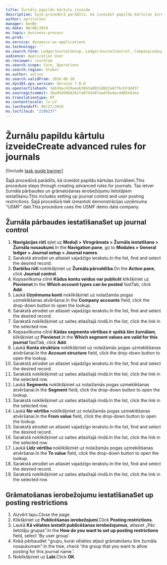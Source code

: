 ```yaml
---
title: Žurnālu papildu kārtulu izveide
description: Šajā procedūrā parādīts, kā izveidot papildu kārtulas žurnāliem.
author: aprilolson
manager: AnnBe
ms.date: 08/08/2019
ms.topic: business-process
ms.prod: ''
ms.service: dynamics-ax-applications
ms.technology: ''
ms.search.form: LedgerJournalSetup, LedgerJournalControl, CompanyLookup, LedgerJournalPostControl
audience: Application User
ms.reviewer: roschlom
ms.search.scope: Core, Operations
ms.search.region: Global
ms.author: aolson
ms.search.validFrom: 2016-06-30
ms.dyn365.ops.version: Version 7.0.0
ms.openlocfilehash: 3eb34ac419aeab3663a8931d022abf7bcbfddd37
ms.sourcegitcommit: 3ba95d50b8262fa0f43d4faad76adac4d05eb3ea
ms.translationtype: HT
ms.contentlocale: lv-LV
ms.lasthandoff: 09/27/2019
ms.locfileid: "2186237"
---
```

# <a name="create-advanced-rules-for-journals"></a><span data-ttu-id="d061b-103">Žurnālu papildu kārtulu izveide</span><span class="sxs-lookup"><span data-stu-id="d061b-103">Create advanced rules for journals</span></span>

[!include [task guide banner](../../includes/task-guide-banner.md)]

<span data-ttu-id="d061b-104">Šajā procedūrā parādīts, kā izveidot papildu kārtulas žurnāliem.</span><span class="sxs-lookup"><span data-stu-id="d061b-104">This procedure steps through creating advanced rules for journals.</span></span> <span data-ttu-id="d061b-105">Tas ietver žurnāla pārbaudes un grāmatošanas ierobežojumu lietotājiem iestatīšanu.</span><span class="sxs-lookup"><span data-stu-id="d061b-105">This includes setting up journal control and user posting restrictions.</span></span> <span data-ttu-id="d061b-106">Šajā procedūrā tiek izmantoti demonstrācijas uzņēmuma “USMF” dati.</span><span class="sxs-lookup"><span data-stu-id="d061b-106">This procedure uses the USMF demo data company.</span></span>


## <a name="set-up-journal-control"></a><span data-ttu-id="d061b-107">Žurnāla pārbaudes iestatīšana</span><span class="sxs-lookup"><span data-stu-id="d061b-107">Set up journal control</span></span>
1. <span data-ttu-id="d061b-108">**Navigācijas rūtī** ejiet uz **Moduļi > Virsgrāmata > Žurnāla iestatīšana > Žurnāla nosaukumi**.</span><span class="sxs-lookup"><span data-stu-id="d061b-108">In the **Navigation pane**, go to **Modules > General ledger > Journal setup > Journal names**.</span></span>
2. <span data-ttu-id="d061b-109">Sarakstā atrodiet un atlasiet vajadzīgo ierakstu.</span><span class="sxs-lookup"><span data-stu-id="d061b-109">In the list, find and select the desired record.</span></span>
3. <span data-ttu-id="d061b-110">**Darbību rūtī** noklikšķiniet uz **Žurnāla pārvaldība**.</span><span class="sxs-lookup"><span data-stu-id="d061b-110">On the **Action pane**, click **Journal control**.</span></span>
4. <span data-ttu-id="d061b-111">Kopsavilkuma cilnē **Kādus kontu veidus var publicēt** klikšķiniet uz **Pievienot**.</span><span class="sxs-lookup"><span data-stu-id="d061b-111">In the **Which account types can be posted** fastTab, click **Add**.</span></span>
5. <span data-ttu-id="d061b-112">Laukā **Uzņēmuma konti** noklikšķiniet uz nolaižamās pogas uzmeklēšanas atvēršanai.</span><span class="sxs-lookup"><span data-stu-id="d061b-112">In the **Company accounts** field, click the drop-down button to open the lookup.</span></span>
6. <span data-ttu-id="d061b-113">Sarakstā atrodiet un atlasiet vajadzīgo ierakstu.</span><span class="sxs-lookup"><span data-stu-id="d061b-113">In the list, find and select the desired record.</span></span>
7. <span data-ttu-id="d061b-114">Sarakstā noklikšķiniet uz saites atlasītajā rindā.</span><span class="sxs-lookup"><span data-stu-id="d061b-114">In the list, click the link in the selected row.</span></span>
8. <span data-ttu-id="d061b-115">Kopsavilkuma cilnē **Kādas segmenta vērtības ir spēkā šim žurnālam**, klikšķiniet uz **Pievienot**.</span><span class="sxs-lookup"><span data-stu-id="d061b-115">In the **Which segment values are valid for this journal** fastTab, click **Add**.</span></span>
9. <span data-ttu-id="d061b-116">Laukā **Konta struktūra** noklikšķiniet uz nolaižamās pogas uzmeklēšanas atvēršanai.</span><span class="sxs-lookup"><span data-stu-id="d061b-116">In the **Account structure** field, click the drop-down button to open the lookup.</span></span>
10. <span data-ttu-id="d061b-117">Sarakstā atrodiet un atlasiet vajadzīgo ierakstu.</span><span class="sxs-lookup"><span data-stu-id="d061b-117">In the list, find and select the desired record.</span></span>
11. <span data-ttu-id="d061b-118">Sarakstā noklikšķiniet uz saites atlasītajā rindā.</span><span class="sxs-lookup"><span data-stu-id="d061b-118">In the list, click the link in the selected row.</span></span>
12. <span data-ttu-id="d061b-119">Laukā **Segments** noklikšķiniet uz nolaižamās pogas uzmeklēšanas atvēršanai.</span><span class="sxs-lookup"><span data-stu-id="d061b-119">In the **Segment** field, click the drop-down button to open the lookup.</span></span>
13. <span data-ttu-id="d061b-120">Sarakstā noklikšķiniet uz saites atlasītajā rindā.</span><span class="sxs-lookup"><span data-stu-id="d061b-120">In the list, click the link in the selected row.</span></span>
14. <span data-ttu-id="d061b-121">Laukā **No vērtība** noklikšķiniet uz nolaižamās pogas uzmeklēšanas atvēršanai.</span><span class="sxs-lookup"><span data-stu-id="d061b-121">In the **From value** field, click the drop-down button to open the lookup.</span></span>
15. <span data-ttu-id="d061b-122">Sarakstā atrodiet un atlasiet vajadzīgo ierakstu.</span><span class="sxs-lookup"><span data-stu-id="d061b-122">In the list, find and select the desired record.</span></span>
16. <span data-ttu-id="d061b-123">Sarakstā noklikšķiniet uz saites atlasītajā rindā.</span><span class="sxs-lookup"><span data-stu-id="d061b-123">In the list, click the link in the selected row.</span></span>
17. <span data-ttu-id="d061b-124">Laukā **Līdz vērtība** noklikšķiniet uz nolaižamās pogas uzmeklēšanas atvēršanai.</span><span class="sxs-lookup"><span data-stu-id="d061b-124">In the **To value** field, click the drop-down button to open the lookup.</span></span>
18. <span data-ttu-id="d061b-125">Sarakstā atrodiet un atlasiet vajadzīgo ierakstu.</span><span class="sxs-lookup"><span data-stu-id="d061b-125">In the list, find and select the desired record.</span></span>
19. <span data-ttu-id="d061b-126">Sarakstā noklikšķiniet uz saites atlasītajā rindā.</span><span class="sxs-lookup"><span data-stu-id="d061b-126">In the list, click the link in the selected row.</span></span>

## <a name="set-up-posting-restrictions"></a><span data-ttu-id="d061b-127">Grāmatošanas ierobežojumu iestatīšana</span><span class="sxs-lookup"><span data-stu-id="d061b-127">Set up posting restrictions</span></span>
1. <span data-ttu-id="d061b-128">Aizvērt lapu.</span><span class="sxs-lookup"><span data-stu-id="d061b-128">Close the page.</span></span>
2. <span data-ttu-id="d061b-129">Klikšķiniet uz **Publicēšanas ierobežojumi**.</span><span class="sxs-lookup"><span data-stu-id="d061b-129">Click **Posting restrictions**.</span></span>
3. <span data-ttu-id="d061b-130">Laukā **Kā vēlaties iestatīt publicēšanas ierobežojumus**, atlasiet „Pēc lietotāju grupas”.</span><span class="sxs-lookup"><span data-stu-id="d061b-130">In the **How do you want to set up posting restrictions** field, select 'By user group'.</span></span>
4. <span data-ttu-id="d061b-131">Kokā pārbaudiet "grupu, kurai vēlaties atļaut grāmatošanu šim žurnāla nosaukumam".</span><span class="sxs-lookup"><span data-stu-id="d061b-131">In the tree, check 'the group that you want to allow posting for this journal name.'.</span></span>
5. <span data-ttu-id="d061b-132">Noklikšķiniet uz **Labi**.</span><span class="sxs-lookup"><span data-stu-id="d061b-132">Click **OK**.</span></span>

